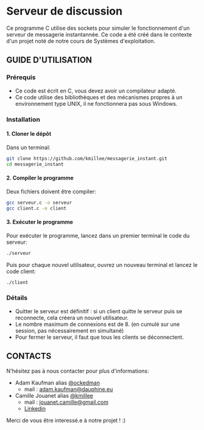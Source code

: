 # Serveur de discussion
Ce programme C utilise des sockets pour simuler le fonctionnement d'un serveur de messagerie instantannée. 
Ce code a été créé dans le contexte d'un projet noté de notre cours de Systèmes d'exploitation.

## GUIDE D'UTILISATION

### Prérequis
* Ce code est écrit en C, vous devez avoir un compilateur adapté.
* Ce code utilise des bibliothèques et des mécanismes propres à un environnement type UNIX, il ne fonctionnera pas sous Windows.

### Installation

#### 1. Cloner le dépôt
Dans un terminal:
```sh
git clone https://github.com/kmillee/messagerie_instant.git 
cd messagerie_instant
```
#### 2. Compiler le programme
Deux fichiers doivent être compiler:
```sh
gcc serveur.c -o serveur
gcc client.c -o client
```
#### 3. Exécuter le programme
Pour exécuter le programme, lancez dans un premier terminal le code du serveur:
```sh
./serveur
```
Puis pour chaque nouvel utilisateur, ouvrez un nouveau terminal et lancez le code client:
```sh
./client
```
### Détails
* Quitter le serveur est définitif : si un client quitte le serveur puis se reconnecte, cela créera un nouvel utilisateur.
* Le nombre maximum de connexions est de 8. (en cumulé sur une session, pas nécessairement en simultané)
* Pour fermer le serveur, il faut que tous les clients se déconnectent.

## CONTACTS
N'hésitez pas à nous contacter pour plus d'informations:
* Adam Kaufman alias [@ockedman](https://github.com/ockedman)
  * mail : adam.kaufman@dauphine.eu
* Camille Jouanet alias [@kmillee](https://github.com/kmillee)
  * mail : jouanet.camille@gmail.com
  * [Linkedin](https://fr.linkedin.com/in/camillejouanet)

Merci de vous être interessé.e à notre projet ! :)
